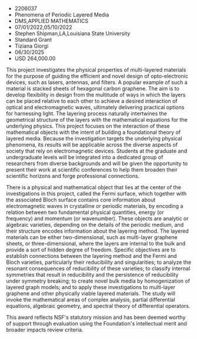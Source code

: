 
* 2206037
* Phenomena of Periodic Layered Media
* DMS,APPLIED MATHEMATICS
* 07/01/2022,05/10/2022
* Stephen Shipman,LA,Louisiana State University
* Standard Grant
* Tiziana Giorgi
* 06/30/2025
* USD 264,000.00

This project investigates the physical properties of multi-layered materials for
the purpose of guiding the efficient and novel design of opto-electronic
devices, such as lasers, antennas, and filters. A popular example of such a
material is stacked sheets of hexagonal carbon graphene. The aim is to develop
flexibility in design from the multitude of ways in which the layers can be
placed relative to each other to achieve a desired interaction of optical and
electromagnetic waves, ultimately delivering practical options for harnessing
light. The layering process naturally intertwines the geometrical structure of
the layers with the mathematical equations for the underlying physics. This
project focuses on the interaction of these mathematical objects with the intent
of building a foundational theory of layered media. Because the investigation
targets the underlying physical phenomena, its results will be applicable across
the diverse aspects of society that rely on electromagnetic devices. Students at
the graduate and undergraduate levels will be integrated into a dedicated group
of researchers from diverse backgrounds and will be given the opportunity to
present their work at scientific conferences to help them broaden their
scientific horizons and forge professional connections.

There is a physical and mathematical object that lies at the center of the
investigations in this project, called the Fermi surface, which together with
the associated Bloch surface contains core information about electromagnetic
waves in crystalline or periodic materials, by encoding a relation between two
fundamental physical quantities, energy (or frequency) and momentum (or
wavenumber). These objects are analytic or algebraic varieties, depending on the
details of the periodic medium, and their structure encodes information about
the layering method. The layered materials can be either two-dimensional, such
as multi-layer graphene sheets, or three-dimensional, where the layers are
internal to the bulk and provide a sort of hidden degree of freedom. Specific
objectives are to establish connections between the layering method and the
Fermi and Bloch varieties, particularly their reducibility and singularities; to
analyze the resonant consequences of reducibility of these varieties; to
classify internal symmetries that result in reducibility and the persistence of
reducibility under symmetry breaking; to create novel bulk media by
homogenization of layered graph models; and to apply these investigations to
multi-layer graphene and other physically viable layered materials. The study
will invoke the mathematical areas of complex analysis, partial differential
equations, algebraic geometry, and spectral theory of differential operators.

This award reflects NSF's statutory mission and has been deemed worthy of
support through evaluation using the Foundation's intellectual merit and broader
impacts review criteria.
